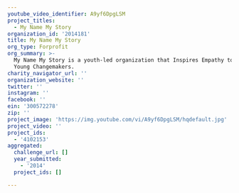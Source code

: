 ```yaml
---
youtube_video_identifier: A9yf6DpgLSM
project_titles:
  - My Name My Story
organization_id: '2014181'
title: My Name My Story
org_type: Forprofit
org_summary: >-
  My Name My Story is a youth-led organization that Inspires Empathy to Empower
  Young Changemakers.
charity_navigator_url: ''
organization_website: ''
twitter: ''
instagram: ''
facebook: ''
ein: '300572278'
zip: ''
project_image: 'https://img.youtube.com/vi/A9yf6DpgLSM/hqdefault.jpg'
project_video: ''
project_ids:
  - '4102153'
aggregated:
  challenge_url: []
  year_submitted:
    - '2014'
  project_ids: []

---
```

